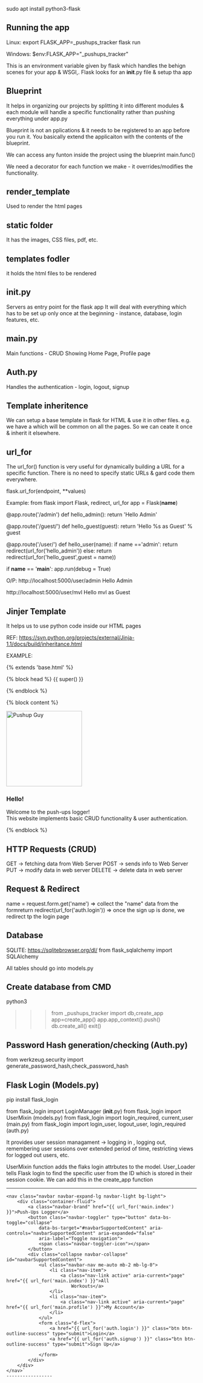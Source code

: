 sudo apt install python3-flask

## Running the app
Linux:
export FLASK_APP=_pushups_tracker
flask run

Windows:
$env:FLASK_APP="_pushups_tracker"

This is an environment variable given by flask which handles the behign scenes for your app & WSGI,.
Flask looks for an __init__.py file & setup tha app

## Blueprint
It helps in organizing our projects by splitting it into different modules & each module will handle a specific functionality rather than pushing everything under app.py

Blueprint is not an pplications & it needs to be registered to an app before you run it. You basically extend the applicaiton with the contents of the blueprint.

We can access any funton inside the project using the blueprint main.func()

We need a decorator for each function we make - it overrides/modifies the functionality.

## render_template
Used to render the html pages

## static folder
It has the images, CSS files, pdf, etc.

## templates fodler
it holds the html files to be rendered

## __init__.py
Servers as entry point for the flask app
It will deal with everything which has to be set up only once at the beginning - instance, database, login features, etc.

## main.py
Main functions - CRUD
Showing Home Page, Profile page

## Auth.py
Handles the authentication - login, logout, signup


## Template inheritence
We can setup a base template in flask for HTML & use it in other files. e.g. we have a <navbar> which will be common on all the pages. So we can ceate it once & inherit it elsewhere.

## url_for
The url_for() function is very useful for dynamically building a URL for a specific function. There is no need to specify static URLs & gard code them everywhere.

flask.url_for(endpoint, **values)

Example:
from flask import Flask, redirect, url_for
app = Flask(__name__)

@app.route('/admin')
def hello_admin():
   return 'Hello Admin'

@app.route('/guest/<guest>')
def hello_guest(guest):
   return 'Hello %s as Guest' % guest

@app.route('/user/<name>')
def hello_user(name):
   if name =='admin':
      return redirect(url_for('hello_admin'))
   else:
      return redirect(url_for('hello_guest',guest = name))

if __name__ == '__main__':
   app.run(debug = True)

O/P: http://localhost:5000/user/admin
Hello Admin

http://localhost:5000/user/mvl
Hello mvl as Guest

## Jinjer Template
It helps us to use python code inside our HTML pages

REF: https://svn.python.org/projects/external/Jinja-1.1/docs/build/inheritance.html

EXAMPLE: 
<!-- Copies the entire BASE.html template -->
{% extends 'base.html' %} 

{% block head %} {{ super() }}

<!-- We can add our own CSS files inside the HEAD section-->
<link rel="stylesheet" href="{{ url_for('static',filename='extended_beauty.css') }}">

{% endblock %} 

<!-- We are adding content in the BODY section -->
{% block content %}

<div class="showcase">
    <img src="{{ url_for('static',filename='images/pushups.png') }}" alt="Pushup Guy" height="200px">
</div>
<div class="container">
    <h3>Hello!</h3>
    <p>
        Welcome to the push-ups logger! <br>
        This website implements basic CRUD functionality & user authentication.
    </p>
</div>

{% endblock %}


## HTTP Requests (CRUD)
GET -> fetching data from Web Server
POST -> sends info to Web Server
PUT -> modify data in web server
DELETE -> delete data in web server

## Request & Redirect
name = request.form.get('name') => collect the "name" data from the formreturn redirect(url_for('auth.login')) => once the sign up is done, we redirect tp the login page

## Database 
SQLITE: https://sqlitebrowser.org/dl/
from flask_sqlalchemy import SQLAlchemy

All tables should go into models.py

## Create database from CMD
python3
>>> from _pushups_tracker import db,create_app
>>> app=create_app()
>>> app.app_context().push()
>>> db.create_all()
>>> exit()

## Password Hash generation/checking (Auth.py)
from werkzeug.security import generate_password_hash,check_password_hash

## Flask Login (Models.py)
pip install flask_login

from flask_login import LoginManager (__init__.py)
from flask_login import UserMixin (models.py)
from flask_login import login_required, current_user (main.py)
from flask_login import login_user, logout_user, login_required (auth.py)


It provides user session managament -> logging in , logging out, remembering user sessions over extended period of time, restricting views for logged out users, etc.

UserMixin function adds the flaks login attrbutes  to the model.
User_Loader tells Flask login to find the specific user from the ID which is stored in their session cookie.
We can add this in the create_app function

-----------
    <nav class="navbar navbar-expand-lg navbar-light bg-light">
        <div class="container-fluid">
            <a class="navbar-brand" href="{{ url_for('main.index') }}">Push-Ups Logger</a>
            <button class="navbar-toggler" type="button" data-bs-toggle="collapse"
                data-bs-target="#navbarSupportedContent" aria-controls="navbarSupportedContent" aria-expanded="false"
                aria-label="Toggle navigation">
                <span class="navbar-toggler-icon"></span>
            </button>
            <div class="collapse navbar-collapse" id="navbarSupportedContent">
                <ul class="navbar-nav me-auto mb-2 mb-lg-0">
                    <li class="nav-item">
                        <a class="nav-link active" aria-current="page" href="{{ url_for('main.index') }}">All
                            Workouts</a>
                    </li>
                    <li class="nav-item">
                        <a class="nav-link active" aria-current="page" href="{{ url_for('main.profile') }}">My Account</a>
                    </li>
                </ul>
                <form class="d-flex">
                    <a href="{{ url_for('auth.login') }}" class="btn btn-outline-success" type="submit">Login</a>
                    <a href="{{ url_for('auth.signup') }}" class="btn btn-outline-success" type="submit">Sign Up</a>

                </form>
            </div>
        </div>
    </nav>` 
    -----------------